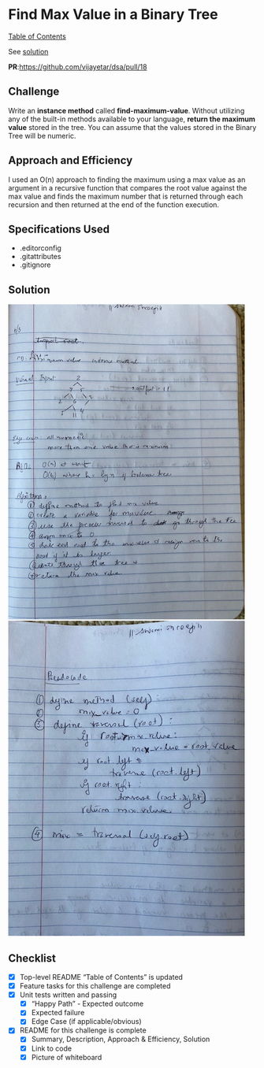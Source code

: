 # Find Max Value in a Binary Tree

[Table of Contents](../../../README.md)

See [solution](find_max_binary_tree.py)

__PR__:https://github.com/vijayetar/dsa/pull/18

## Challenge
Write an __instance method__ called __find-maximum-value__. Without utilizing any of the built-in methods available to your language, __return the maximum value__ stored in the tree. You can assume that the values stored in the Binary Tree will be numeric.

## Approach and Efficiency
I used an O(n) approach to finding the maximum using a max value as an argument in a recursive function that compares the root value against the max value and finds the maximum number that is returned through each recursion and then returned at the end of the function execution.

## Specifications Used
* .editorconfig
* .gitattributes
* .gitignore


## Solution
![find_max_1](../../assets/find_max_2.jpg)
![find_max_2](../../assets/find_max_1.jpg)

## Checklist
 - [x] Top-level README “Table of Contents” is updated
 - [x] Feature tasks for this challenge are completed
 - [x] Unit tests written and passing
     - [x] “Happy Path” - Expected outcome
     - [x] Expected failure
     - [x] Edge Case (if applicable/obvious)
 - [x] README for this challenge is complete
     - [x] Summary, Description, Approach & Efficiency, Solution
     - [x] Link to code
     - [x] Picture of whiteboard
